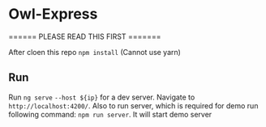 # Owl-Express

====== PLEASE READ THIS FIRST =======

After cloen this repo
```npm install``` (Cannot use yarn)

## Run

Run `ng serve` `--host ${ip}` for a dev server. Navigate to `http://localhost:4200/`.
Also to run server, which is required for demo run following command:
```npm run server```. It will start demo server
